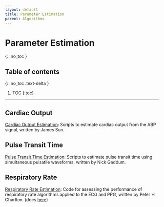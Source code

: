 ```yaml
---
layout: default
title: Parameter Estimation
parent: Algorithms
---
```


# Parameter Estimation
{: .no_toc }

## Table of contents
{: .no_toc .text-delta }

1. TOC
{:toc}

---


## Cardiac Output

[Cardiac Output Estimation](https://www.physionet.org/physiotools/cardiac-output/): Scripts to estimate cardiac output from the ABP signal, written by James Sun.

## Pulse Transit Time

[Pulse Transit Time Estimation](http://uk.mathworks.com/matlabcentral/fileexchange/37746-ttalgorithm): Scripts to estimate pulse transit time using simultaneous pulsatile waveforms, written by Nick Gaddum.

## Respiratory Rate

[Respiratory Rate Estimation](http://peterhcharlton.github.io/RRest/algorithms.html): Code for assessing the performance of respiratory rate algorithms applied to the ECG and PPG, written by Peter H Charlton. (docs [here](RRest))